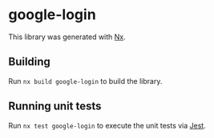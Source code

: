 # google-login

This library was generated with [Nx](https://nx.dev).

## Building

Run `nx build google-login` to build the library.

## Running unit tests

Run `nx test google-login` to execute the unit tests via [Jest](https://jestjs.io).
